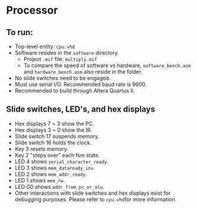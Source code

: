 # Processor

## To run:

* Top-level entity: `cpu.vhd`
* Software resides in the `software` directory.
  * Project `.mif` file: `multiply.mif`
  * To compare the speed of software vs hardware, 
    `software_bench.asm` and `hardware_bench.asm` also reside in the folder.
* No slide switches need to be engaged. 
* Must use serial I/O. Recommended baud rate is 9600. 
* Recommended to build through Altera Quartus II. 

## Slide switches, LED's, and hex displays

* Hex displays 7 ~ 3 show the PC.
* Hex displays 3 ~ 0 show the IR.
* Slide switch 17 suspends memory.
* Slide switch 16 holds the clock.
* Key 3 resets memory.
* Key 2 "steps over" each fsm state.
* LED 4 shows `serial_character_ready`.
* LED 3 shows `mem_dataready_inv`.
* LED 2 shows `mem_addr_ready`.
* LED 1 shows `mem_rw`.
* LED G0 shows `addr_from_pc_or_alu`.
* Other interactions with slide switches and hex displays exist for debugging purposes.
  Please refer to `cpu.vhd`for more information.
